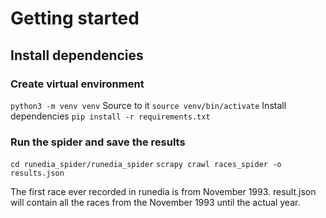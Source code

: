 # Getting started

## Install dependencies
### Create virtual environment
`python3 -m venv venv`
Source to it
`source venv/bin/activate`
Install dependencies
`pip install -r requirements.txt`

### Run the spider and save the results
`cd runedia_spider/runedia_spider`
`scrapy crawl races_spider -o results.json`

The first race ever recorded in runedia is from November 1993.
result.json will contain all the races from the November 1993 until
the actual year.
